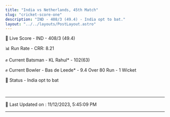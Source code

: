 ```yaml
---
title: "India vs Netherlands, 45th Match"
slug: "cricket-score-one"
description: "IND - 408/3 (49.4) - India opt to bat."
layout: "../../layouts/PostLayout.astro"
---
```


🔴 Live Score - IND - 408/3 (49.4)  

📊 Run Rate - CRR: 8.21  

✊ Current Batsman - KL Rahul* - 102(63)  

✊ Current Bowler - Bas de Leede* - 9.4 Over 80 Run - 1 Wicket  

📑 Status - India opt to bat

<br />

***

📝 Last Updated on : 11/12/2023, 5:45:09 PM

***

